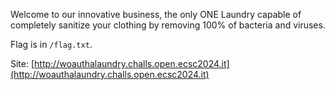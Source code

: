 Welcome to our innovative business, the only ONE Laundry capable of completely sanitize your clothing by removing 100% of bacteria and viruses.

Flag is in `/flag.txt`.

Site: [http://woauthalaundry.challs.open.ecsc2024.it](http://woauthalaundry.challs.open.ecsc2024.it)